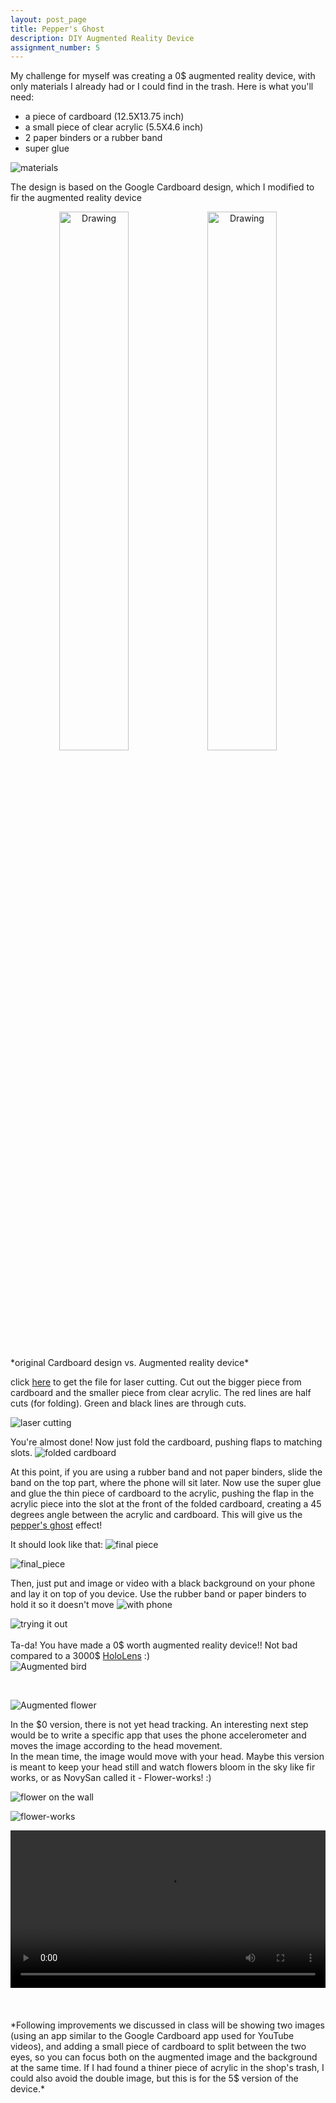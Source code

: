 ```yaml
---
layout: post_page
title: Pepper's Ghost
description: DIY Augmented Reality Device
assignment_number: 5
---
```


My challenge for myself was creating a 0$ augmented reality device, with only materials I already had or I could find in the trash.
Here is what you'll need:  

*	a piece of cardboard (12.5X13.75 inch)  
*	a small piece of clear acrylic (5.5X4.6 inch)  
*	2 paper binders or a rubber band  
*	super glue  


![materials]({{site.baseurl}}/img/peppers/materials.jpg)

The design is based on the Google Cardboard design, which I modified to fir the augmented reality device
<div align="center">
<a href="{{site.baseurl}}/img/peppers/orig_cardborad.png"><img src="{{site.baseurl}}/img/peppers/orig_cardborad.png" alt="Drawing" style="width: 47%;"/></a><a href="{{site.baseurl}}/img/peppers/my_cardboard.png"><img src="{{site.baseurl}}/img/peppers/my_cardboard.png" alt="Drawing" style="width: 47%;"/> </a>
</div>  
*original Cardboard design vs. Augmented reality device*
  

click [here]({{site.baseurl}}/img/peppers/cardboard_final_version.pdf) to get the file for laser cutting. Cut out the bigger piece from cardboard and the smaller piece from clear acrylic. The red lines are half cuts (for folding). Green and black lines are through cuts.


![laser cutting]({{site.baseurl}}/img/peppers/laser_cut.jpg)
  

You're almost done!
Now just fold the cardboard, pushing flaps to matching slots.
![folded cardboard]({{site.baseurl}}/img/peppers/fold.jpg)


At this point, if you are using a rubber band and not paper binders, slide the band on the top part, where the phone will sit later.
Now use the super glue and glue the thin piece of cardboard to the acrylic, pushing the flap in the acrylic piece into the slot at the front of the folded cardboard, creating a 45 degrees angle between the acrylic and cardboard. This will give us the [pepper's ghost](https://en.wikipedia.org/wiki/Pepper%27s_ghost) effect!

It should look like that:
![final piece]({{site.baseurl}}/img/peppers/done.jpg)

![final_piece]({{site.baseurl}}/img/peppers/done_1.jpg)

Then, just put and image or video with a black background on your phone and lay it on top of you device. Use the rubber band or paper binders to hold it so it doesn't move
![with phone]({{site.baseurl}}/img/peppers/done_2.jpg)

![trying it out]({{site.baseurl}}/img/peppers/try.jpg)
<br/>
<br/>
Ta-da!
You have made a 0$ worth augmented reality device!!
Not bad compared to a 3000$ [HoloLens](https://www.microsoft.com/microsoft-hololens/en-us) :)
<br/>
![Augmented bird]({{site.baseurl}}/img/peppers/bird.jpg)

<br/>

![Augmented flower]({{site.baseurl}}/img/peppers/flower.jpg)

In the $0 version, there is not yet head tracking. An interesting next step would be to write a specific app that uses the phone accelerometer and moves the image according to the head movement.  
In the mean time, the image would move with your head. Maybe this version is meant to keep your head still and watch flowers bloom in the sky like fir works, or as NovySan called it - Flower-works! :)

![flower on the wall]({{site.baseurl}}/img/peppers/flower_2.jpg)  
  

![flower-works]({{site.baseurl}}/img/peppers/flower-works.jpg)
<div align="center">
<video width="100%" controls>
  <source src="{{site.baseurl}}/img/peppers/short_version.mp4" type="video/mp4">
Your browser does not support the video tag.
</video>
</div>

  
<br/>
<br/>
<br/>
*Following improvements we discussed in class will be showing two images (using an app similar to the Google Cardboard app used for YouTube videos), and adding a small piece of cardboard to split between the two eyes, so you can focus both on the augmented image and the background at the same time.
If I had found a thiner piece of acrylic in the shop's trash, I could also avoid the double image, but this is for the 5$ version of the device.*